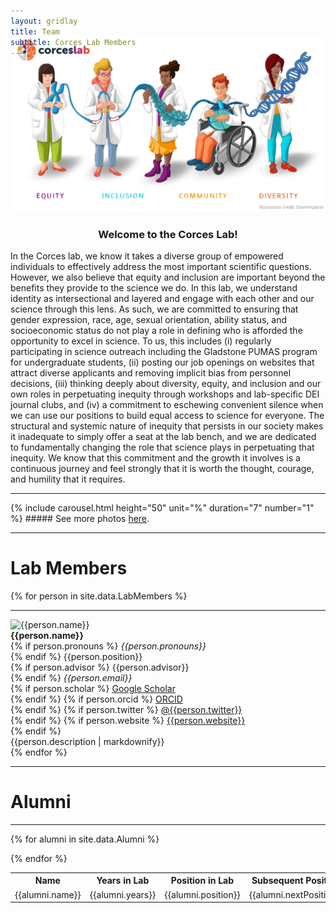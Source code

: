 ```yaml
---
layout: gridlay
title: Team
subtitle: Corces Lab Members
---
```


<div class="clear"></div>

<div class="container" style="margin-top:-50px">
  <div class="jumbotron jumbotron-correct">
      <img src="/img/CorcesLab_DEI-Illustration_DrawImpacts_WithLogo.jpg" alt="The Corces Lab @ The Gladstone Institute For Neurological Disease"><br>
      <h3 style="text-align:center"> Welcome to the Corces Lab!</h3>
      <p style="font-size:14px;margin-top:10px">
        In the Corces lab, we know it takes a diverse group of empowered individuals to effectively address the most important scientific questions. However, we also believe that equity and inclusion are important beyond the benefits they provide to the science we do. In this lab, we understand identity as intersectional and layered and engage with each other and our science through this lens. As such, we are committed to ensuring that gender expression, race, age, sexual orientation, ability status, and socioeconomic status do not play a role in defining who is afforded the opportunity to excel in science. To us, this includes (i) regularly participating in science outreach including the Gladstone PUMAS program for undergraduate students, (ii) posting our job openings on websites that attract diverse applicants and removing implicit bias from personnel decisions, (iii) thinking deeply about diversity, equity, and inclusion and our own roles in perpetuating inequity through workshops and lab-specific DEI journal clubs, and (iv) a commitment to eschewing convenient silence when we can use our positions to build equal access to science for everyone. The structural and systemic nature of inequity that persists in our society makes it inadequate to simply offer a seat at the lab bench, and we are dedicated to fundamentally changing the role that science plays in perpetuating that inequity. We know that this commitment and the growth it involves is a continuous journey and feel strongly that it is worth the thought, courage, and humility that it requires.
      </p>
  </div>
</div>


<hr>
{% include carousel.html height="50" unit="%" duration="7" number="1" %}
##### See more photos <a href="/pages/Photos/">here</a>.
<hr>

# **Lab Members**
{% for person in site.data.LabMembers %}
<hr>
<!-- The paddingtop and margin-top edits allow anchors to link properly. -->
<div id = "{{person.name}}" class="row" style="padding-top: 60px; margin-top: -60px;">
    <div class="col-sm-3">
        <img class="img-responsive" src="{{person.image}}" {% if person.altimage %} onmouseover="this.src='{{person.altimage}}';" onmouseout="this.src='{{person.image}}';" {% endif %} alt="{{person.name}}"><br>
        <strong>{{person.name}}</strong> <br>
        {% if person.pronouns %}
           <em>{{person.pronouns}}</em> <br>
        {% endif %}
        {{person.position}} <br>
        {% if person.advisor %}
           {{person.advisor}}<br>
        {% endif %}
        <em>{{person.email}}</em> <br>
        {% if person.scholar %}
          <a href= "http://scholar.google.com/citations?user={{person.scholar}}"><span class="fa fa-graduation-cap" aria-hidden="true"></span> Google Scholar </a> <br>
        {% endif %}
        {% if person.orcid %}
          <a href= "https://orcid.org/{{person.orcid}}"><span class="fa fa-book" aria-hidden="true"></span> ORCID </a> <br>
        {% endif %}
        {% if person.twitter %}
          <a href= "http://twitter.com/{{person.twitter}}"><span class="fab fa-twitter" aria-hidden="true"></span> @{{person.twitter}} </a> <br>
        {% endif %}
        {% if person.website %}
          <a href= "{{person.website}}"><span class="fa fa-rss" aria-hidden="true"></span> {{person.website}} </a> <br>
        {% endif %}
    </div>
    <div class="col-sm-8" style="text-align: justify">
        {{person.description | markdownify}}
    </div>
</div>
{% endfor %}

<hr>

# **Alumni**
<hr>
<table>
  <tr>
    <th>Name</th>
    <th>Years in Lab</th>
    <th>Position in Lab</th>
    <th>Subsequent Position</th>
  </tr>

  {% for alumni in site.data.Alumni %}

  <tr>
    <td>{{alumni.name}}</td>
    <td>{{alumni.years}}</td>
    <td>{{alumni.position}}</td>
    <td>{{alumni.nextPosition}}</td>
  </tr>

  {% endfor %}
</table>
